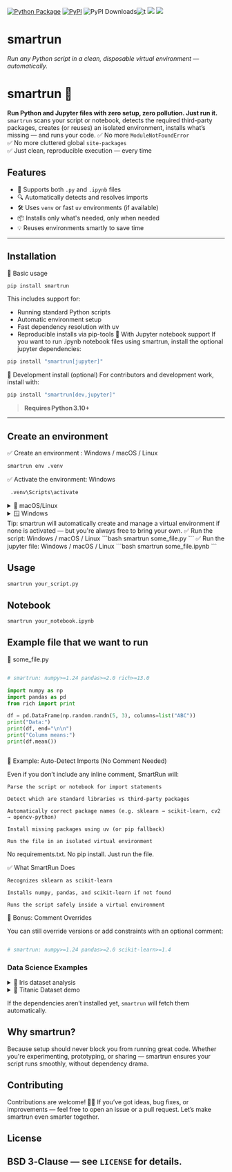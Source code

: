 
[![Python Package](https://github.com/SermetPekin/smartrun/actions/workflows/python-package.yml/badge.svg?2)](https://github.com/SermetPekin/smartrun/actions/workflows/python-package.yml)
[![PyPI](https://img.shields.io/pypi/v/smartrun)](https://img.shields.io/pypi/v/smartrun) ![PyPI Downloads](https://static.pepy.tech/badge/smartrun?2)![t](https://img.shields.io/badge/status-maintained-yellow.svg) [![](https://img.shields.io/github/license/SermetPekin/smartrun.svg)](https://github.com/SermetPekin/smartrun/blob/master/LICENSE.md) [![](https://img.shields.io/badge/python-3.10+-blue.svg)](https://www.python.org/downloads/) 
# smartrun
*Run any Python script in a clean, disposable virtual environment — automatically.*
# smartrun 🚀
**Run Python and Jupyter files with zero setup, zero pollution. Just run it.**
`smartrun` scans your script or notebook, detects the required third-party packages, creates (or reuses) an isolated environment, installs what’s missing — and runs your code.
✅ No more `ModuleNotFoundError`  
✅ No more cluttered global `site-packages`  
✅ Just clean, reproducible execution — every time
## Features
- 🧪 Supports both `.py` and `.ipynb` files
- 🔍 Automatically detects and resolves imports
- 🛠️ Uses `venv` or fast `uv` environments (if available)
- 📦 Installs only what's needed, only when needed
- 💡 Reuses environments smartly to save time
---
## Installation
🔹 Basic usage
```bash
pip install smartrun
```
This includes support for:
- Running standard Python scripts
- Automatic environment setup
- Fast dependency resolution with uv
- Reproducible installs via pip-tools
🔹 With Jupyter notebook support
If you want to run .ipynb notebook files using smartrun, install the optional jupyter dependencies:
```bash
pip install "smartrun[jupyter]"
```
🔹 Development install (optional)
For contributors and development work, install with:
```bash
pip install "smartrun[dev,jupyter]"
```
> **Requires Python 3.10+**
---


## Create an environment 
✅ Create an environment : Windows / macOS / Linux
```bash
smartrun env .venv
```
✅ Activate the environment:
Windows
```bash
 .venv\Scripts\activate
```
<details>
 <summary>🐧 macOS/Linux</summary> 
✅ Activate the environment: macOS/Linux
```bash
 source .venv/bin/activate
```
</details> 
<details>
  <summary>🪟 Windows</summary>
  ✅ Activate the environment:
Windows
```bash
.venv\Scripts\activate
```
</details> 
Tip: smartrun will automatically create and manage a virtual environment if none is activated — but you're always free to bring your own.
✅ Run the script: Windows / macOS / Linux
```bash
 smartrun some_file.py
```
✅ Run the jupyter file: Windows / macOS / Linux
```bash
 smartrun some_file.ipynb
```



## Usage
```bash
smartrun your_script.py
```
## Notebook
```bash
smartrun your_notebook.ipynb
```
## Example file that we want to run
📄 some_file.py

```python

# smartrun: numpy>=1.24 pandas>=2.0 rich>=13.0

import numpy as np
import pandas as pd
from rich import print

df = pd.DataFrame(np.random.randn(5, 3), columns=list("ABC"))
print("Data:")
print(df, end="\n\n")
print("Column means:")
print(df.mean())



```

🚀 Example: Auto-Detect Imports (No Comment Needed)

Even if you don’t include any inline comment, SmartRun will:

    Parse the script or notebook for import statements

    Detect which are standard libraries vs third-party packages

    Automatically correct package names (e.g. sklearn → scikit-learn, cv2 → opencv-python)

    Install missing packages using uv (or pip fallback)

    Run the file in an isolated virtual environment

No requirements.txt. No pip install. Just run the file.

✅ What SmartRun Does

    Recognizes sklearn as scikit-learn

    Installs numpy, pandas, and scikit-learn if not found

    Runs the script safely inside a virtual environment
    
🧠 Bonus: Comment Overrides

You can still override versions or add constraints with an optional comment:

```python 

# smartrun: numpy>=1.24 pandas>=2.0 scikit-learn>=1.4

```

### Data Science Examples
<details><summary>🌸 Iris dataset analysis</summary>

```python 

# iris.py
import seaborn as sns
import pandas as pd
import matplotlib.pyplot as plt
# Load data
df = sns.load_dataset('iris')
# Show first few rows and summary
print(df.head(), end="\n\n")
print(df.describe(), end="\n\n")
# Plot pairwise relationships
sns.pairplot(df, hue='species')
plt.savefig('iris_pairplot.png')

```
```bash

smartrun iris.py

```
</details> 
<details><summary>🐼 Titanic Dataset demo</summary>

```python

# titanic.ipynb

import pandas as pd
import seaborn as sns
import matplotlib.pyplot as plt
# Load dataset from GitHub
url = 'https://raw.githubusercontent.com/datasciencedojo/datasets/master/titanic.csv'
df = pd.read_csv(url)
# Basic stats
print(df[['Survived', 'Pclass', 'Sex']].groupby(['Pclass', 'Sex']).mean())
# Plot survival by class
sns.countplot(data=df, x='Pclass', hue='Survived')
plt.title('Survival Count by Passenger Class')
plt.savefig('titanic_survival_by_class.png')
print("Saved plot → titanic_survival_by_class.png")

```

```bash

smartrun titanic.ipynb

```
</details> 

If the dependencies aren’t installed yet, `smartrun` will fetch them automatically.

## Why smartrun?
Because setup should never block you from running great code.
Whether you're experimenting, prototyping, or sharing — smartrun ensures your script runs smoothly, without dependency drama.

## Contributing
Contributions are welcome! 🧑‍💻
If you’ve got ideas, bug fixes, or improvements — feel free to open an issue or a pull request. Let’s make smartrun even smarter together.

## License
BSD 3‑Clause — see `LICENSE` for details.  
---
